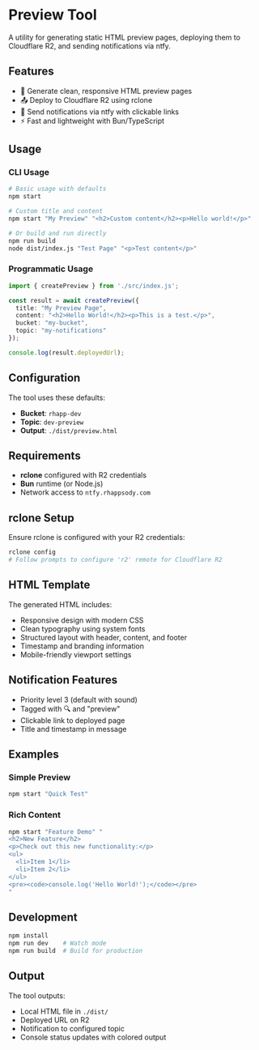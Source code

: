 # Preview Tool

A utility for generating static HTML preview pages, deploying them to Cloudflare R2, and sending notifications via ntfy.

## Features

- 🎨 Generate clean, responsive HTML preview pages
- 📤 Deploy to Cloudflare R2 using rclone
- 📱 Send notifications via ntfy with clickable links
- ⚡ Fast and lightweight with Bun/TypeScript

## Usage

### CLI Usage

```bash
# Basic usage with defaults
npm start

# Custom title and content
npm start "My Preview" "<h2>Custom content</h2><p>Hello world!</p>"

# Or build and run directly
npm run build
node dist/index.js "Test Page" "<p>Test content</p>"
```

### Programmatic Usage

```typescript
import { createPreview } from './src/index.js';

const result = await createPreview({
  title: "My Preview Page",
  content: "<h2>Hello World!</h2><p>This is a test.</p>",
  bucket: "my-bucket",
  topic: "my-notifications"
});

console.log(result.deployedUrl);
```

## Configuration

The tool uses these defaults:

- **Bucket**: `rhapp-dev`
- **Topic**: `dev-preview`
- **Output**: `./dist/preview.html`

## Requirements

- **rclone** configured with R2 credentials
- **Bun** runtime (or Node.js)
- Network access to `ntfy.rhappsody.com`

## rclone Setup

Ensure rclone is configured with your R2 credentials:

```bash
rclone config
# Follow prompts to configure 'r2' remote for Cloudflare R2
```

## HTML Template

The generated HTML includes:

- Responsive design with modern CSS
- Clean typography using system fonts
- Structured layout with header, content, and footer
- Timestamp and branding information
- Mobile-friendly viewport settings

## Notification Features

- Priority level 3 (default with sound)
- Tagged with 🔍 and "preview" 
- Clickable link to deployed page
- Title and timestamp in message

## Examples

### Simple Preview
```bash
npm start "Quick Test"
```

### Rich Content
```bash
npm start "Feature Demo" "
<h2>New Feature</h2>
<p>Check out this new functionality:</p>
<ul>
  <li>Item 1</li>
  <li>Item 2</li>
</ul>
<pre><code>console.log('Hello World!');</code></pre>
"
```

## Development

```bash
npm install
npm run dev    # Watch mode
npm run build  # Build for production
```

## Output

The tool outputs:
- Local HTML file in `./dist/`
- Deployed URL on R2
- Notification to configured topic
- Console status updates with colored output